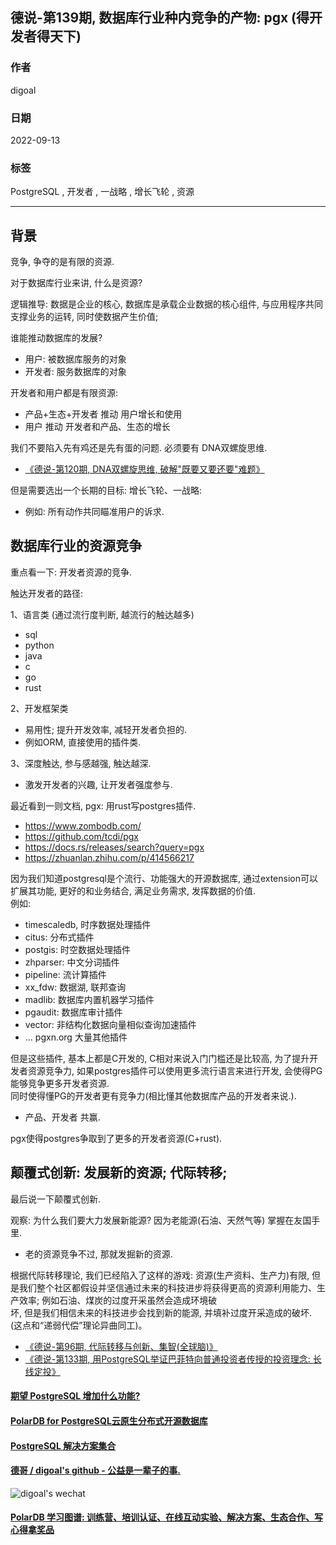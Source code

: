 ## 德说-第139期, 数据库行业种内竞争的产物: pgx (得开发者得天下)     
                                        
### 作者                                        
digoal                           
                                        
### 日期                                        
2022-09-13                                        
                                        
### 标签                                        
PostgreSQL , 开发者 , 一战略 , 增长飞轮 , 资源            
                            
----                                        
                                        
## 背景     
竞争, 争夺的是有限的资源.    
  
对于数据库行业来讲, 什么是资源?    
  
逻辑推导: 数据是企业的核心, 数据库是承载企业数据的核心组件, 与应用程序共同支撑业务的运转, 同时使数据产生价值;   
  
谁能推动数据库的发展?  
- 用户: 被数据库服务的对象  
- 开发者: 服务数据库的对象  
  
开发者和用户都是有限资源:   
- 产品+生态+开发者 推动 用户增长和使用   
- 用户 推动 开发者和产品、生态的增长   
  
我们不要陷入先有鸡还是先有蛋的问题. 必须要有 DNA双螺旋思维.   
- [《德说-第120期, DNA双螺旋思维, 破解"既要又要还要"难题》](../202207/20220727_02.md)    
  
但是需要选出一个长期的目标: 增长飞轮、一战略:  
- 例如: 所有动作共同瞄准用户的诉求.    
  
## 数据库行业的资源竞争  
重点看一下: 开发者资源的竞争.    
  
触达开发者的路径:   
  
1、语言类 (通过流行度判断, 越流行的触达越多)  
- sql  
- python  
- java  
- c  
- go  
- rust   
  
2、开发框架类  
- 易用性; 提升开发效率, 减轻开发者负担的.  
- 例如ORM, 直接使用的插件类.   
  
3、深度触达, 参与感越强, 触达越深.  
- 激发开发者的兴趣, 让开发者强度参与.   
  
最近看到一则文档, pgx: 用rust写postgres插件.   
- https://www.zombodb.com/  
- https://github.com/tcdi/pgx  
- https://docs.rs/releases/search?query=pgx  
- https://zhuanlan.zhihu.com/p/414566217  
  
  
因为我们知道postgresql是个流行、功能强大的开源数据库, 通过extension可以扩展其功能, 更好的和业务结合, 满足业务需求, 发挥数据的价值.   
例如:  
- timescaledb, 时序数据处理插件  
- citus: 分布式插件  
- postgis: 时空数据处理插件  
- zhparser: 中文分词插件  
- pipeline: 流计算插件  
- xx_fdw: 数据湖, 联邦查询
- madlib: 数据库内置机器学习插件
- pgaudit: 数据库审计插件
- vector: 非结构化数据向量相似查询加速插件
- ...   pgxn.org  大量其他插件  
  
但是这些插件, 基本上都是C开发的, C相对来说入门门槛还是比较高, 为了提升开发者资源竞争力, 如果postgres插件可以使用更多流行语言来进行开发, 会使得PG能够竞争更多开发者资源.  
同时使得懂PG的开发者更有竞争力(相比懂其他数据库产品的开发者来说.).   
- 产品、开发者 共赢.    
  
pgx使得postgres争取到了更多的开发者资源(C+rust).    
  
  
## 颠覆式创新: 发展新的资源; 代际转移;   
最后说一下颠覆式创新.   
  
观察: 为什么我们要大力发展新能源? 因为老能源(石油、天然气等) 掌握在友国手里.    
- 老的资源竞争不过, 那就发掘新的资源.   
  
根据代际转移理论, 我们已经陷入了这样的游戏: 资源(生产资料、生产力)有限, 但是我们整个社区都假设并坚信通过未来的科技进步将获得更高的资源利用能力、生产效率; 例如石油、煤炭的过度开采虽然会造成环境破  
坏, 但是我们相信未来的科技进步会找到新的能源, 并填补过度开采造成的破坏. (这点和“递弱代偿”理论异曲同工)。   
  
- [《德说-第96期, 代际转移与创新、集智(全球脑)》](../202205/20220514_03.md)    
- [《德说-第133期, 用PostgreSQL举证巴菲特向普通投资者传授的投资理念: 长线定投》](../202209/20220906_03.md)    
  
  
  
#### [期望 PostgreSQL 增加什么功能?](https://github.com/digoal/blog/issues/76 "269ac3d1c492e938c0191101c7238216")
  
  
#### [PolarDB for PostgreSQL云原生分布式开源数据库](https://github.com/ApsaraDB/PolarDB-for-PostgreSQL "57258f76c37864c6e6d23383d05714ea")
  
  
#### [PostgreSQL 解决方案集合](https://yq.aliyun.com/topic/118 "40cff096e9ed7122c512b35d8561d9c8")
  
  
#### [德哥 / digoal's github - 公益是一辈子的事.](https://github.com/digoal/blog/blob/master/README.md "22709685feb7cab07d30f30387f0a9ae")
  
  
![digoal's wechat](../pic/digoal_weixin.jpg "f7ad92eeba24523fd47a6e1a0e691b59")
  
  
#### [PolarDB 学习图谱: 训练营、培训认证、在线互动实验、解决方案、生态合作、写心得拿奖品](https://www.aliyun.com/database/openpolardb/activity "8642f60e04ed0c814bf9cb9677976bd4")
  
